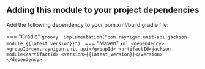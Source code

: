 ## Adding this module to your project dependencies
   
Add the following dependency to your pom.xml/build.gradle file:

=== "Gradle"
    ```groovy 
    implementation("com.raynigon.unit-api:jackson-module:{{latest_version}}")
    ```
=== "Maven"
    ```xml
    <dependency>
        <groupId>com.raynigon.unit-api</groupId>
        <artifactId>jackson-module</artifactId>
        <version>{{latest_version}}</version>
    </dependency>
    ```